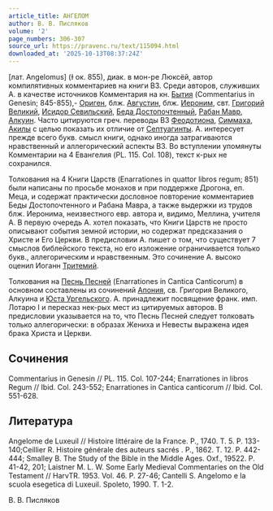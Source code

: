 ```yaml
---
article_title: АНГЕЛОМ
author: В. В. Писляков
volume: '2'
page_numbers: 306-307
source_url: https://pravenc.ru/text/115094.html
downloaded_at: '2025-10-13T08:37:24Z'
---
```


[лат. Angelomus] (Ɨ ок. 855), диак. в мон-ре Люксёй, автор компилятивных комментариев на книги ВЗ. Среди авторов, служивших А. в качестве источников Комментария на кн. [Бытия](https://pravenc.ru/text/Бытия.html) (Commentarius in Genesin; 845-855),- [Ориген](https://pravenc.ru/text/Ориген.html), блж. [Августин](https://pravenc.ru/text/Августин.html), блж. [Иероним](https://pravenc.ru/text/Иероним.html), свт. [Григорий Великий](<https://pravenc.ru/text/Григорий Великий.html>), [Исидор Севильский](<https://pravenc.ru/text/Исидор Севильский.html>), [Беда Достопочтенный](<https://pravenc.ru/text/Беда Достопочтенный.html>), [Рабан Мавр](<https://pravenc.ru/text/Рабан Мавр.html>), [Алкуин](https://pravenc.ru/text/Алкуин.html). Часто цитируются греч. переводы ВЗ [Феодотиона](https://pravenc.ru/text/Феодотион.html), [Симмаха](https://pravenc.ru/text/Симмах.html), [Акилы](https://pravenc.ru/text/АКИЛА.html) с целью показать их отличие от [Септуагинты](https://pravenc.ru/text/Септуагинты.html). А. интересует прежде всего букв. смысл книги, однако иногда затрагиваются нравственный и аллегорический аспекты ВЗ. Во вступлении упомянуты Комментарии на 4 Евангелия (PL. 115. Col. 108), текст к-рых не сохранился.

Толкования на 4 Книги Царств (Enarrationes in quattor libros regum; 851) были написаны по просьбе монахов и при поддержке Дрогона, еп. Меца, и содержат практически дословное повторение комментариев Беды Достопочтенного и Рабана Мавра, а также выдержки из трудов блж. Иеронима, неизвестного евр. автора и, видимо, Меллина, учителя А. В первую очередь А. хотел показать, что Книги Царств не просто описывают события земной истории, но содержат предсказания о Христе и Его Церкви. В предисловии А. пишет о том, что существует 7 смыслов библейского текста, но его изложение ограничивается только букв., аллегорическим и нравственным. Это сочинение А. высоко оценил Иоганн [Тритемий](https://pravenc.ru/text/Тритемий.html).

Толкования на [Песнь Песней](<https://pravenc.ru/text/Песнь Песней.html>) (Enarrationes in Сantica Сanticorum) в основном составлены из сочинений [Апония](https://pravenc.ru/text/Апония.html), св. Григория Великого, Алкуина и [Юста Ургельского](<https://pravenc.ru/text/Юста Ургельского.html>). А. принадлежит посвящение франк. имп. Лотарю I и пересказ нек-рых мест из цитируемых авторов. В предисловии указывается на то, что Песнь Песней следует толковать только аллегорически: в образах Жениха и Невесты выражена идея брака Христа и Церкви.

## Сочинения

Commentarius in Genesin // PL. 115. Col. 107-244; Enarrationes in libros Regum // Ibid. Col. 243-552; Enarrationes in Cantica canticorum // Ibid. Col. 551-628.

## Литература

Angelome de Luxeuil // Histoire littéraire de la France. P., 1740. T. 5. P. 133-140;Ceillier R. Histoire générale
des auteurs sacrés
. P., 1862. T. 12. Р. 442-444; Smalley B. The Study of the Bible in the Middle Ages. Oxf., 19522. P. 41-42, 201; Laistner M. L. W. Some Early Medieval Commentaries on the Old Testament // HarvTR. 1953. Vol. 46. Р. 27-46; Cantelli S. Angelomo e la scuola esegetica di Luxeuil. Spoleto, 1990. T. 1-2.

В. В. Писляков
